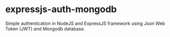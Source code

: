 # expressjs-auth-mongodb
Simple authentication in NodeJS and ExpressJS framework using Json Web Token (JWT) and Mongodb database.
